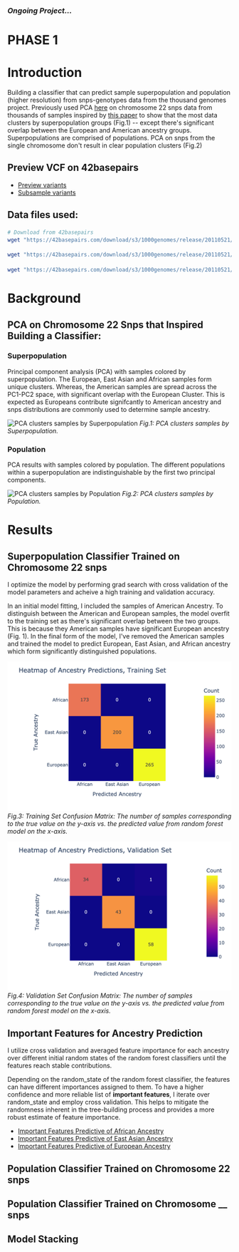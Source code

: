 ### *Ongoing Project...*
# PHASE 1
# Introduction

Building a classifier that can predict sample superpopulation and population (higher resolution) from snps-genotypes data from the thousand genomes project. Previously used PCA [here](https://github.com/davneet721/PCA_Genotypes) on chromosome 22 snps data from thousands of samples inspired by [this paper](https://www.nature.com/articles/nature07331) to show that the most data clusters by superpopulation groups (Fig.1) -- except there's significant overlap between the European and American ancestry groups. Superpopulations are comprised of populations. PCA on snps from the single chromosome don't result in clear population clusters (Fig.2)

## Preview VCF on 42basepairs

* [Preview variants](https://42basepairs.com/browse/s3/1000genomes/release/20110521?file=ALL.chr22.phase1_release_v3.20101123.snps_indels_svs.genotypes.vcf.gz&preview=variants)
* [Subsample variants](https://42basepairs.com/browse/s3/1000genomes/release/20110521?file=ALL.chr22.phase1_release_v3.20101123.snps_indels_svs.genotypes.vcf.gz&preview=subsample&loci=22%3A16000000-16100000)


## Data files used:

```bash
# Download from 42basepairs
wget "https://42basepairs.com/download/s3/1000genomes/release/20110521/ALL.chr22.phase1_release_v3.20101123.snps_indels_svs.genotypes.vcf.gz"

wget "https://42basepairs.com/download/s3/1000genomes/release/20110521/ALL.chr22.phase1_release_v3.20101123.snps_indels_svs.genotypes.vcf.gz.tbi"

wget "https://42basepairs.com/download/s3/1000genomes/release/20110521/phase1_integrated_calls.20101123.ALL.panel"
```
# Background

## PCA on Chromosome 22 Snps that Inspired Building a Classifier:
### Superpopulation
Principal component analysis (PCA) with samples colored by superpopulation. The European, East Asian and African samples form unique clusters. Whereas, the American samples are spread across the PC1-PC2 space, with significant overlap with the European Cluster. This is expected as Europeans contribute signifcantly to American ancestry and snps distributions are commonly used to determine sample ancestry.

![PCA clusters samples by Superpopulation](https://github.com/davneet721/PCA_Genotypes/blob/main/Figures/Superpopulation_PCA.png)
*Fig.1: PCA clusters samples by Superpopulation.*

### Population
PCA results with samples colored by population. The different populations within a superpopulation are indistinguishable by the first two principal components.

![PCA clusters samples by Population](https://github.com/davneet721/PCA_Genotypes/blob/main/Figures/Population_PCA.png)
*Fig.2: PCA clusters samples by Population.*

# Results

## Superpopulation Classifier Trained on Chromosome 22 snps
I optimize the model by performing grad search with cross validation of the model parameters and acheive a high training and validation accuracy.

In an initial model fitting, I included the samples of American Ancestry. To distinguish between the American and European samples, the model overfit to the training set as there's significant overlap between the two groups. This is because they American samples have significant European ancestry (Fig. 1). In the final form of the model, I've removed the American samples and trained the model to predict European, East Asian, and African ancestry which form significantly distinguished populations.

![Training Set Confusion Matrix](https://github.com/davneet721/Classifier_predict_population_from_genotype/blob/main/Figures/population_training_cm_heatmap.png)
*Fig.3: Training Set Confusion Matrix: The number of samples corresponding to the true value on the y-axis vs. the predicted value from random forest model on the x-axis.*

![Validation Set Confusion Matrix](https://github.com/davneet721/Classifier_predict_population_from_genotype/blob/main/Figures/population_validation_cm_heatmap.png)
*Fig.4: Validation Set Confusion Matrix: The number of samples corresponding to the true value on the y-axis vs. the predicted value from random forest model on the x-axis.*

## Important Features for Ancestry Prediction
I utilize cross validation and averaged feature importance for each ancestry over different initial random states of the random forest classifiers until the features reach stable contributions.

Depending on the random_state of the random forest classifier, the features can have different importances assigned to them. To have a higher confidence and more reliable list of **important features**, I iterate over random_state and employ cross validation. This helps to mitigate the randomness inherent in the tree-building process and provides a more robust estimate of feature importance.

- [Important Features Predictive of African Ancestry](https://github.com/davneet721/Classifier_predict_population_from_genotype/blob/main/Results/African_Feature_Importance.csv)
- [Important Features Predictive of East Asian Ancestry](https://github.com/davneet721/Classifier_predict_population_from_genotype/blob/main/Results/East_Asian_Feature_Importance.csv)
- [Important Features Predictive of European Ancestry](https://github.com/davneet721/Classifier_predict_population_from_genotype/blob/main/Results/European_Feature_Importance.csv)

## Population Classifier Trained on Chromosome 22 snps

## Population Classifier Trained on Chromosome __ snps

## Model Stacking
